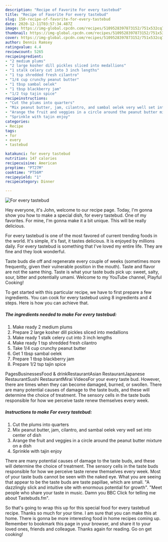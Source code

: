```yaml
---
description: "Recipe of Favorite For every tastebud"
title: "Recipe of Favorite For every tastebud"
slug: 150-recipe-of-favorite-for-every-tastebud
date: 2020-12-11T03:57:34.487Z
image: https://img-global.cpcdn.com/recipes/5109528397873152/751x532cq70/for-every-tastebud-recipe-main-photo.jpg
thumbnail: https://img-global.cpcdn.com/recipes/5109528397873152/751x532cq70/for-every-tastebud-recipe-main-photo.jpg
cover: https://img-global.cpcdn.com/recipes/5109528397873152/751x532cq70/for-every-tastebud-recipe-main-photo.jpg
author: Dennis Ramsey
ratingvalue: 4.4
reviewcount: 5265
recipeingredient:
- "2 medium plums"
- "2 large kosher dill pickles sliced into medallions"
- "1 stalk celery cut into 3 inch lengths"
- "1 tsp shredded fresh cilantro"
- "1/4 cup crunchy peanut butter"
- "1 tbsp sambal oelek"
- "1 tbsp blackberry jam"
- "1/2 tsp tajin spice"
recipeinstructions:
- "Cut the plums into quarters"
- "Mix peanut butter, jam, cilantro, and sambal oelek very well set into center of dish"
- "Arange the fruit and veggies in a circle around the peanut butter mixture on a dish"
- "Sprinkle with tajin enjoy"
categories:
- Recipe
tags:
- for
- every
- tastebud

katakunci: for every tastebud 
nutrition: 147 calories
recipecuisine: American
preptime: "PT27M"
cooktime: "PT56M"
recipeyield: "1"
recipecategory: Dinner

---
```



![For every tastebud](https://img-global.cpcdn.com/recipes/5109528397873152/751x532cq70/for-every-tastebud-recipe-main-photo.jpg)

Hey everyone, it's John, welcome to our recipe page. Today, I'm gonna show you how to make a special dish, for every tastebud. One of my favorites. For mine, I'm gonna make it a bit unique. This will be really delicious.

For every tastebud is one of the most favored of current trending foods in the world. It's simple, it's fast, it tastes delicious. It is enjoyed by millions daily. For every tastebud is something that I've loved my entire life. They are fine and they look wonderful.

Taste buds die off and regenerate every couple of weeks (sometimes more frequently, given their vulnerable position in the mouth). Taste and flavor are not the same thing. Taste is what your taste buds pick up: sweet, salty, sour, bitter and potentially umami. Welcome to my YouTube channel, Playful Cooking!


To get started with this particular recipe, we have to first prepare a few ingredients. You can cook for every tastebud using 8 ingredients and 4 steps. Here is how you can achieve that.

<!--inarticleads1-->

##### The ingredients needed to make For every tastebud:

1. Make ready 2 medium plums
1. Prepare 2 large kosher dill pickles sliced into medallions
1. Make ready 1 stalk celery cut into 3 inch lengths
1. Make ready 1 tsp shredded fresh cilantro
1. Take 1/4 cup crunchy peanut butter
1. Get 1 tbsp sambal oelek
1. Prepare 1 tbsp blackberry jam
1. Prepare 1/2 tsp tajin spice


PagesBusinessesFood &amp; drinkRestaurantAsian RestaurantJapanese RestaurantSushi RestaurantMirai VideosFor your every taste bud. However, there are times when they can become damaged, burned, or swollen. There are many potential causes of damage to the taste buds, and these will determine the choice of treatment. The sensory cells in the taste buds responsible for how we perceive taste renew themselves every week. 

<!--inarticleads2-->

##### Instructions to make For every tastebud:

1. Cut the plums into quarters
1. Mix peanut butter, jam, cilantro, and sambal oelek very well set into center of dish
1. Arange the fruit and veggies in a circle around the peanut butter mixture on a dish
1. Sprinkle with tajin enjoy


There are many potential causes of damage to the taste buds, and these will determine the choice of treatment. The sensory cells in the taste buds responsible for how we perceive taste renew themselves every week. Most of your taste buds cannot be seen with the naked eye. What you are seeing that appear to be the taste buds are taste papillae, which are small. &#34;A dazzlingly slick and intuitive site with enormous potential for growth&#34;. &#34;Meet people who share your taste in music. Damn you BBC Click for telling me about Tastebuds.fm&#34;. 

So that's going to wrap this up for this special food for every tastebud recipe. Thanks so much for your time. I am sure that you can make this at home. There is gonna be more interesting food in home recipes coming up. Remember to bookmark this page in your browser, and share it to your loved ones, friends and colleague. Thanks again for reading. Go on get cooking!
